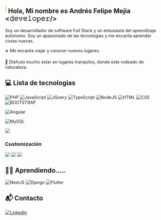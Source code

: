 ## <img src="https://raw.githubusercontent.com/ABSphreak/ABSphreak/master/gifs/Hi.gif" height="30px" width="5px">  Hola, Mi nombre es Andrés Felipe Mejia <𝚍𝚎𝚟𝚎𝚕𝚘𝚙𝚎𝚛/>

Soy un desarrollador de software Full Stack y un entusiasta del aprendizaje autónomo. Soy un apasionado de las tecnologías y me encanta aprender cosas nuevas.

:airplane: Me encanta viajar y conocer nuevos lugares.

:seedling: Disfruto mucho estar en  lugares tranquilos, donde este rodeado de naturaleza.

:computer: Lista de tecnologias
---
![PHP](https://img.shields.io/badge/PHP-777BB4?style=for-the-badge&logo=php&logoColor=white) ![JavaScript](https://img.shields.io/badge/JavaScript-F7DF1E?style=for-the-badge&logo=javascript&logoColor=black) ![JQuery](https://img.shields.io/badge/JQuery-b24926?style=for-the-badge&logo=jquery&logoColor=white) ![TypeScript](https://img.shields.io/badge/TypeScript-007ACC?style=for-the-badge&logo=typescript&logoColor=white) ![NodeJS](https://img.shields.io/badge/Node.js-43853D?style=for-the-badge&logo=node.js&logoColor=white) ![HTML](https://img.shields.io/badge/HTML5-E34F26?style=for-the-badge&logo=html5&logoColor=white) ![CSS](https://img.shields.io/badge/CSS-239120?&style=for-the-badge&logo=css3&logoColor=white) ![BOOTSTRAP](https://img.shields.io/badge/BOOTSTRAP-6528e0?&style=for-the-badge&logo=bootstrap&logoColor=white)

![Angular](https://img.shields.io/badge/Angular-DD0031?style=for-the-badge&logo=angular&logoColor=white) 

![MySQL](https://img.shields.io/badge/MySQL-00000F?style=for-the-badge&logo=mysql&logoColor=white)

![](https://img.shields.io/badge/git%20-%23F05033.svg?&style=for-the-badge&logo=git&logoColor=white) 

### Customización

![](https://img.shields.io/badge/SUITECRM-eb6758?style=for-the-badge&logo=crm) ![](https://img.shields.io/badge/SUGARCRM-343533?style=for-the-badge&logo=crm) ![](https://img.shields.io/badge/VTIGERCRM-54bb83?style=for-the-badge&logo=crm)


👨‍💻 Aprendiendo.....
---
![NestJS](https://img.shields.io/badge/nestjs%20-%23E0234E.svg?&style=for-the-badge&logo=nestjs&logoColor=white) ![Django](https://img.shields.io/badge/Django-092E20?style=for-the-badge&logo=django&logoColor=white) ![Flutter](https://img.shields.io/badge/Flutter-45d1fd?style=for-the-badge&logo=flutter&logoColor=white)




:mailbox_with_mail: Contacto
---
[![LinkedIn](https://img.shields.io/badge/LinkedIn-0077B5?style=for-the-badge&logo=linkedin&logoColor=white)](www.linkedin.com/in/andresfelipemejiar)
<!--
**mejia907/mejia907** is a ✨ _special_ ✨ repository because its `README.md` (this file) appears on your GitHub profile.

Here are some ideas to get you started:

- 🔭 I’m currently working on ...
- 🌱 I’m currently learning ...
- 👯 I’m looking to collaborate on ...
- 🤔 I’m looking for help with ...
- 💬 Ask me about ...
- 📫 How to reach me: ...
- 😄 Pronouns: ...
- ⚡ Fun fact: ...
-->
